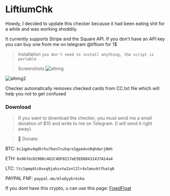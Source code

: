 # LiftiumChk 
Howdy, I decided to update this checker because it had been eating shit for a while and was working shoddily.

It currently supports Stripe and the Square API. If you don't have an API key you can buy one from me on telegram @liftium for 1$


> installation
`you don't need to install anything, the script is portable`


> Screenshots
![altimg](https://cdn.discordapp.com/attachments/1100745735500206090/1100793024386191391/image.png)

![altimg2](https://cdn.discordapp.com/attachments/1100745735500206090/1100793586557136896/image.png)




Checker automatically removes checked cards from CC.txt file which will help you not to get confused


### Download
> If you want to download the checker, you must send me a small donation of $10 and write to me on Telegram. (I will send it right away). 



> 👑 Donate:

BTC: `bc1qpkv4qdhrhu7ken7cuhqrx5gpedvn0qhdwrj0mh`

ETH: `0x967dcD2900c462C4DF0217eE5ED88431437A14a4`

LTC: `ltc1qmq4tc0vxq9jahzvtw2znl2lr4xlmnvktfhatq0`

PAYPAL FNF: `paypal.me/mlodyykreska`

If you dont have this crypto, u can use this page: [FixedFloat](https://fixedfloat.com)







